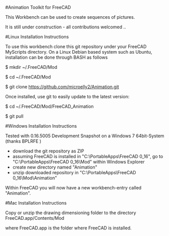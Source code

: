 #Animation Toolkit for FreeCAD

This Workbench can be used to create sequences of pictures.

It is still under construction - all contributions welcomed ..

#Linux Installation Instructions

To use this workbench clone this git repository under your FreeCAD MyScripts directory. On a Linux Debian based system such as Ubuntu, installation can be done through BASH as follows

$ mkdir ~/.FreeCAD/Mod

$ cd ~/.FreeCAD/Mod

$ git clone https://github.com/microelly2/Animation.git

Once installed, use git to easily update to the latest version:

$ cd ~/.FreeCAD/Mod/FreeCAD_Animation

$ git pull

#Windows Installation Instructions

Tested with 0.16.5005 Development Snapshot on a Windows 7 64bit-System (thanks BPLRFE )

- download the git repository as ZIP
- assuming FreeCAD is installed in "C:\PortableApps\FreeCAD 0_16", go to "C:\PortableApps\FreeCAD 0_16\Mod" within Windows Explorer
- create new directory named "Animation"
- unzip downloaded repository in "C:\PortableApps\FreeCAD 0_16\Mod\Animation"

Within FreeCAD you will now have a new workbench-entry called "Animation".

#Mac Installation Instructions

Copy or unzip the drawing dimensioning folder to the directory FreeCAD.app/Contents/Mod

where FreeCAD.app is the folder where FreeCAD is installed.


